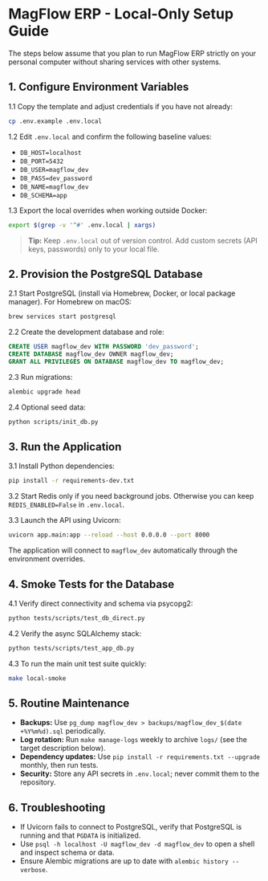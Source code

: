 # MagFlow ERP - Local-Only Setup Guide

The steps below assume that you plan to run MagFlow ERP strictly on your personal computer without sharing services with other systems.

## 1. Configure Environment Variables

1.1 Copy the template and adjust credentials if you have not already:
```bash
cp .env.example .env.local
```

1.2 Edit `.env.local` and confirm the following baseline values:
- `DB_HOST=localhost`
- `DB_PORT=5432`
- `DB_USER=magflow_dev`
- `DB_PASS=dev_password`
- `DB_NAME=magflow_dev`
- `DB_SCHEMA=app`

1.3 Export the local overrides when working outside Docker:
```bash
export $(grep -v '^#' .env.local | xargs)
```

> **Tip:** Keep `.env.local` out of version control. Add custom secrets (API keys, passwords) only to your local file.

## 2. Provision the PostgreSQL Database

2.1 Start PostgreSQL (install via Homebrew, Docker, or local package manager). For Homebrew on macOS:
```bash
brew services start postgresql
```

2.2 Create the development database and role:
```sql
CREATE USER magflow_dev WITH PASSWORD 'dev_password';
CREATE DATABASE magflow_dev OWNER magflow_dev;
GRANT ALL PRIVILEGES ON DATABASE magflow_dev TO magflow_dev;
```

2.3 Run migrations:
```bash
alembic upgrade head
```

2.4 Optional seed data:
```bash
python scripts/init_db.py
```

## 3. Run the Application

3.1 Install Python dependencies:
```bash
pip install -r requirements-dev.txt
```

3.2 Start Redis only if you need background jobs. Otherwise you can keep `REDIS_ENABLED=False` in `.env.local`.

3.3 Launch the API using Uvicorn:
```bash
uvicorn app.main:app --reload --host 0.0.0.0 --port 8000
```

The application will connect to `magflow_dev` automatically through the environment overrides.

## 4. Smoke Tests for the Database

4.1 Verify direct connectivity and schema via psycopg2:
```bash
python tests/scripts/test_db_direct.py
```

4.2 Verify the async SQLAlchemy stack:
```bash
python tests/scripts/test_app_db.py
```

4.3 To run the main unit test suite quickly:
```bash
make local-smoke
```

## 5. Routine Maintenance

- **Backups:** Use `pg_dump magflow_dev > backups/magflow_dev_$(date +%Y%m%d).sql` periodically.
- **Log rotation:** Run `make manage-logs` weekly to archive `logs/` (see the target description below).
- **Dependency updates:** Use `pip install -r requirements.txt --upgrade` monthly, then run tests.
- **Security:** Store any API secrets in `.env.local`; never commit them to the repository.

## 6. Troubleshooting

- If Uvicorn fails to connect to PostgreSQL, verify that PostgreSQL is running and that `PGDATA` is initialized.
- Use `psql -h localhost -U magflow_dev -d magflow_dev` to open a shell and inspect schema or data.
- Ensure Alembic migrations are up to date with `alembic history --verbose`.
